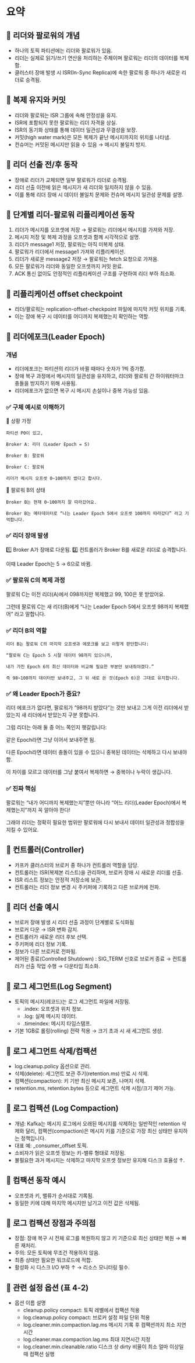# 요약

## 📌 리더와 팔로워의 개념
- 하나의 토픽 파티션에는 리더와 팔로워가 있음.
- 리더는 실제로 읽기/쓰기 연산을 처리하는 주체이며 팔로워는 리더의 데이터를 복제함.
- 클러스터 장애 발생 시 ISR(In-Sync Replica)에 속한 팔로워 중 하나가 새로운 리더로 승격됨.

## 📌 복제 유지와 커밋
- 리더와 팔로워는 ISR 그룹에 속해 안정성을 유지.
- ISR에 포함되지 못한 팔로워는 리더 자격을 상실.
- ISR의 동기화 상태를 통해 데이터 일관성과 무결성을 보장.
- 커밋(high water mark)은 모든 복제가 끝난 메시지까지의 위치를 나타냄.
- 컨슈머는 커밋된 메시지만 읽을 수 있음 → 메시지 불일치 방지.

## 📌 리더 선출 전/후 동작
- 장애로 리더가 교체되면 일부 팔로워가 리더로 승격됨.
- 리더 선출 이전에 읽은 메시지가 새 리더와 일치하지 않을 수 있음.
- 이를 통해 리더 장애 시 데이터 불일치 문제와 컨슈머 메시지 일관성 문제를 설명.

## 📌 단계별 리더-팔로워 리플리케이션 동작
1. 리더가 메시지를 오프셋에 저장 → 팔로워는 리더에서 메시지를 가져와 저장.
2. 메시지 저장 및 복제 과정을 오프셋과 함께 시각적으로 설명.
3. 리더가 message1 저장, 팔로워는 아직 미복제 상태.
4. 팔로워가 리더에서 message1 가져와 리플리케이션.
5. 리더가 새로운 message2 저장 → 팔로워는 fetch 요청으로 가져옴.
6. 모든 팔로워가 리더와 동일한 오프셋까지 커밋 완료.
7. ACK 통신 없이도 안정적인 리플리케이션 구조를 구현하여 리더 부하 최소화.

## 📌 리플리케이션 offset checkpoint
- 리더/팔로워는 replication-offset-checkpoint 파일에 마지막 커밋 위치를 기록.
- 이는 장애 복구 시 데이터를 어디까지 복제했는지 확인하는 역할.

## 📌 리더에포크(Leader Epoch)
### 개념
- 리더에포크는 파티션의 리더가 바뀔 때마다 숫자가 1씩 증가함.
- 장애 복구 과정에서 메시지의 일관성을 유지하고, 리더와 팔로워 간 하이워터마크 충돌을 방지하기 위해 사용됨.
- 리더에포크가 없으면 복구 시 메시지 손실이나 중복 가능성 있음.
  
### ✅ 구체 예시로 이해하기

📌 상황 가정
```
파티션 P0이 있고,

Broker A: 리더 (Leader Epoch = 5)

Broker B: 팔로워

Broker C: 팔로워

리더가 메시지 오프셋 0~100까지 썼다고 합시다.
```

📌 팔로워 B의 상태
```
Broker B는 현재 0~100까지 잘 따라갔어요.

Broker B는 메타데이터로 “나는 Leader Epoch 5에서 오프셋 100까지 따라갔다” 라고 기억합니다.
```

### ✅ 리더 장애 발생
1️⃣ Broker A가 장애로 다운됨.
2️⃣ 컨트롤러가 Broker B를 새로운 리더로 승격합니다.

이때 Leader Epoch는 5 → 6으로 바뀜.

### ✅ 팔로워 C의 복제 과정
팔로워 C는 이전 리더(A)에서 098까지만 복제했고
99, 100은 못 받았어요.

그런데 팔로워 C는 새 리더(B)에게
“나는 Leader Epoch 5에서 오프셋 98까지 복제했어” 라고 말합니다.

### ✅ 리더 B의 역할
```
리더 B는 팔로워 C의 마지막 오프셋과 에포크를 보고 이렇게 판단합니다:

“팔로워 C는 Epoch 5 시절 데이터 98까지 있으니까,

내가 가진 Epoch 6의 최신 데이터와 비교해 필요한 부분만 보내줘야겠다.”

즉 98~100까지 데이터만 보내주고, 그 뒤 새로 쓴 것(Epoch 6)은 그대로 유지합니다.
```

### ✅ 왜 Leader Epoch가 중요?
리더 에포크가 없다면, 팔로워가 “98까지 받았다”는 것만 보내고
그게 이전 리더에서 받았는지 새 리더에서 받았는지 구분 못합니다.

그럼 리더는 아래 둘 중 어느 쪽인지 헷갈립니다:

같은 Epoch라면 그냥 이어서 보내주면 됨.

다른 Epoch라면 데이터 충돌이 있을 수 있으니 중복된 데이터는 삭제하고 다시 보내야 함.

이 차이를 모르고 데이터를 그냥 붙여서 복제하면 → 중복이나 누락이 생깁니다.

### ✅ 진짜 핵심
팔로워는 “내가 어디까지 복제했는지”뿐만 아니라
“어느 리더(Leader Epoch)에서 복제했는지”까지 꼭 알아야 한다!

그래야 리더는 정확히 필요한 범위만 팔로워에 다시 보내서
데이터 일관성과 정합성을 지킬 수 있어요.

## 📌 컨트롤러(Controller)
- 카프카 클러스터의 브로커 중 하나가 컨트롤러 역할을 담당.
- 컨트롤러는 ISR(복제본 리스트)을 관리하며, 브로커 장애 시 새로운 리더를 선출.
- ISR 리스트 정보는 안정적 저장소에 보관.
- 컨트롤러는 리더 정보 변경 시 주키퍼에 기록하고 다른 브로커에 전파.

## 📌 리더 선출 예시
- 브로커 장애 발생 시 리더 선출 과정이 단계별로 도식화됨
- 브로커 다운 → ISR 변화 감지.
- 컨트롤러가 새로운 리더 후보 선택.
- 주키퍼에 리더 정보 기록.
- 정보가 다른 브로커로 전파됨.
- 제어된 종료(Controlled Shutdown) : SIG_TERM 신호로 브로커 종료 → 컨트롤러가 선출 작업 수행 → 다운타임 최소화.

## 📌 로그 세그먼트(Log Segment)
- 토픽의 메시지(레코드)는 로그 세그먼트 파일에 저장됨.
  - .index: 오프셋과 위치 정보.
  - .log: 실제 메시지 데이터.
  - .timeindex: 메시지 타임스탬프.
- 기본 1GB로 롤링(rolling) 전략 적용 → 크기 초과 시 새 세그먼트 생성.

## 📌 로그 세그먼트 삭제/컴팩션
- log.cleanup.policy 옵션으로 관리.
- 삭제(delete): 세그먼트 보관 주기(retention.ms) 만료 시 삭제.
- 컴팩션(compaction): 키 기반 최신 메시지 보존, 나머지 삭제.
- retention.ms, retention.bytes 등으로 세그먼트 삭제 시점/크기 제어 가능.

## 📌 로그 컴팩션 (Log Compaction)
- 개념: Kafka는 메시지 로그에서 오래된 메시지를 삭제하는 일반적인 retention 삭제와 달리, 컴팩션(compaction)은 메시지 키를 기준으로 가장 최신 상태만 유지하는 정책입니다.
- 대표 예: _consumer_offset 토픽.
- 소비자가 읽은 오프셋 정보는 키-밸류 형태로 저장됨.
- 불필요한 과거 메시지는 삭제하고 마지막 오프셋 정보만 유지해 디스크 효율성 ↑.

## 📌 컴팩션 동작 예시
- 오프셋과 키, 밸류가 순서대로 기록됨.
- 동일한 키에 대해 마지막 메시지만 남기고 이전 값은 삭제됨.

## 📌 로그 컴팩션 장점과 주의점
- 장점: 장애 복구 시 전체 로그를 복원하지 않고 키 기준으로 최신 상태만 복원 → 빠른 재처리.
- 주의: 모든 토픽에 무조건 적용하지 않음.
- 최종 상태만 필요한 워크로드에 적합.
- 활성화 시 디스크 I/O 부하 ↑ → 리소스 모니터링 필수.

## 📌 관련 설정 옵션 (표 4-2)
- 옵션 이름	설명
  - cleanup.policy	compact: 토픽 레벨에서 컴팩션 적용
  - log.cleanup.policy	compact: 브로커 설정 파일 단위 적용
  - log.cleaner.min.compaction.lag.ms	메시지 기록 후 컴팩션까지 최소 지연시간
  - log.cleaner.max.compaction.lag.ms	최대 지연시간 지정
  - log.cleaner.min.cleanable.ratio	디스크 상 dirty 비율이 최소 얼마 이상일 때 컴팩션 실행

